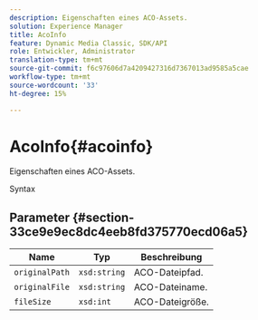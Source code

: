 ```yaml
---
description: Eigenschaften eines ACO-Assets.
solution: Experience Manager
title: AcoInfo
feature: Dynamic Media Classic, SDK/API
role: Entwickler, Administrator
translation-type: tm+mt
source-git-commit: f6c97606d7a4209427316d7367013ad9585a5cae
workflow-type: tm+mt
source-wordcount: '33'
ht-degree: 15%

---
```



# AcoInfo{#acoinfo}

Eigenschaften eines ACO-Assets.

Syntax

## Parameter {#section-33ce9e9ec8dc4eeb8fd375770ecd06a5}

| Name | Typ | Beschreibung |
|---|---|---|
| `originalPath` | `xsd:string` | ACO-Dateipfad. |
| `originalFile` | `xsd:string` | ACO-Dateiname. |
| `fileSize` | `xsd:int` | ACO-Dateigröße. |

